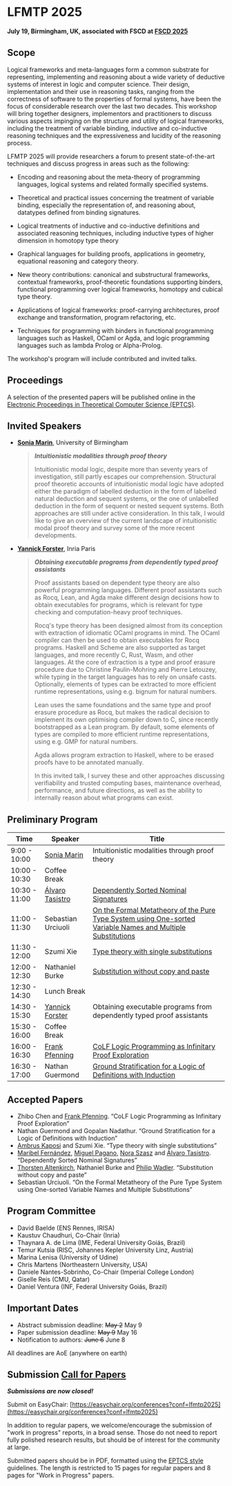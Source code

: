 # LFMTP 2025

**July 19, Birmingham, UK, associated with FSCD at [FSCD 2025](https://fscd2025.github.io)**

## Scope

Logical frameworks and meta-languages form a common substrate for
representing, implementing and reasoning about a wide variety of
deductive systems of interest in logic and computer science. Their
design, implementation and their use in reasoning tasks, ranging from
the correctness of software to the properties of formal systems,
have been the focus of considerable research over the last two decades.
This workshop will bring together designers, implementors and
practitioners to discuss various aspects impinging on the structure and
utility of logical frameworks, including the treatment of variable
binding, inductive and co-inductive reasoning techniques and the
expressiveness and lucidity of the reasoning process.

LFMTP 2025 will provide researchers a forum to present state-of-the-art
techniques and discuss progress in areas such as the following:

- Encoding and reasoning about the meta-theory of programming languages,
  logical systems and related formally specified systems.

- Theoretical and practical issues concerning the treatment of variable
  binding, especially the representation of, and reasoning about,
  datatypes defined from binding signatures.

- Logical treatments of inductive and co-inductive definitions and
  associated reasoning techniques, including inductive types of higher
  dimension in homotopy type theory

- Graphical languages for building proofs, applications in geometry,
  equational reasoning and category theory.

- New theory contributions: canonical and substructural frameworks,
  contextual frameworks, proof-theoretic foundations supporting
  binders, functional programming over logical frameworks,
  homotopy and cubical type theory.

- Applications of logical frameworks: proof-carrying architectures,
  proof exchange and transformation, program refactoring, etc.

- Techniques for programming with binders in functional programming
  languages such as Haskell, OCaml or Agda, and logic programming
  languages such as lambda Prolog or Alpha-Prolog.

The workshop's program will include contributed and invited talks.

## Proceedings

A selection of the presented papers will be published online in the [Electronic Proceedings in Theoretical Computer Science (EPTCS)](https://eptcs.org).

## Invited Speakers

- **[Sonia Marin](https://filipendule.github.io/)**, University of Birmingham

  > ***Intuitionistic modalities through proof theory***  
  >  
  > Intuitionistic modal logic, despite more than seventy years of investigation, still partly escapes our comprehension. Structural proof theoretic accounts of intuitionistic modal logic have adopted either the paradigm of labelled deduction in the form of labelled natural deduction and sequent systems, or the one of unlabelled deduction in the form of sequent or nested sequent systems. Both approaches are still under active consideration. In this talk, I would like to give an overview of the current landscape of intuitionistic modal proof theory and survey some of the more recent developments.

- **[Yannick Forster](https://yforster.de/)**, Inria Paris

  > ***Obtaining executable programs from dependently typed proof assistants***  
  >  
  > Proof assistants based on dependent type theory are also powerful programming languages. Different proof assistants such as Rocq, Lean, and Agda make different design decisions how to obtain executables for programs, which is relevant for type checking and computation-heavy proof techniques.
  >  
  > Rocq's type theory has been designed almost from its conception with extraction of idiomatic OCaml programs in mind. The OCaml compiler can then be used to obtain executables for Rocq programs. Haskell and Scheme are also supported as target languages, and more recently C, Rust, Wasm, and other languages. At the core of extraction is a type and proof erasure procedure due to Christine Paulin-Mohring and Pierre Letouzey, while typing in the target languages has to rely on unsafe casts.  Optionally, elements of types can be extracted to more efficient runtime representations, using e.g. bignum for natural numbers.
  >  
  > Lean uses the same foundations and the same type and proof erasure procedure as Rocq, but makes the radical decision to implement its own optimising compiler down to C, since recently bootstrapped as a Lean program. By default, some elements of types are compiled to more efficient runtime representations, using e.g. GMP for natural numbers.
  >  
  > Agda allows program extraction to Haskell, where to be erased proofs have to be annotated manually.
  >  
  > In this invited talk, I survey these and other approaches discussing verifiability and trusted computing bases, maintenance overhead, performance, and future directions, as well as the ability to internally reason about what programs can exist.

## Preliminary Program

|Time           | Speaker | Title
|---------------|---------|--------------------------------------------------------------------|
|  9:00 - 10:00 | [Sonia Marin](https://filipendule.github.io/) | Intuitionistic modalities through proof theory
| 10:00 - 10:30 | Coffee Break |
| 10:30 - 11:00 | [Álvaro Tasistro](http://fi.ort.edu.uy/alvaro-tasistro-en) | [Dependently Sorted Nominal Signatures](papers/1.pdf)
| 11:00 - 11:30 | Sebastian Urciuoli | [On the Formal Metatheory of the Pure Type System using One-sorted Variable Names and Multiple Substitutions](papers/2.pdf)
| 11:30 - 12:00 | Szumi Xie | [Type theory with single substitutions](papers/3.pdf)
| 12:00 - 12:30 | Nathaniel Burke | [Substitution without copy and paste](papers/4.pdf)
| 12:30 - 14:30 | Lunch Break |
| 14:30 - 15:30 | [Yannick Forster](https://yforster.de/) | Obtaining executable programs from dependently typed proof assistants
| 15:30 - 16:00 | Coffee Break |
| 16:00 - 16:30 | [Frank Pfenning](http://www.cs.cmu.edu/~fp/) | [CoLF Logic Programming as Infinitary Proof Exploration](papers/5.pdf)
| 16:30 - 17:00 | Nathan Guermond | [Ground Stratification for a Logic of Definitions with Induction](papers/6.pdf)

## Accepted Papers

* Zhibo Chen and [Frank Pfenning](http://www.cs.cmu.edu/~fp/). “CoLF Logic Programming as Infinitary Proof Exploration”
* Nathan Guermond and Gopalan Nadathur. “Ground Stratification for a Logic of Definitions with Induction”
* [Ambrus Kaposi](http://akaposi.github.io/) and Szumi Xie. “Type theory with single substitutions”
* [Maribel Fernández](http://www.inf.kcl.ac.uk/staff/maribel), [Miguel Pagano](http://cs.famaf.unc.edu.ar/~mpagano/), [Nora Szasz](http://fi.ort.edu.uy/nora-szasz-en) and [Álvaro Tasistro](http://fi.ort.edu.uy/alvaro-tasistro-en). “Dependently Sorted Nominal Signatures”
* [Thorsten Altenkirch](http://www.cs.nott.ac.uk/~txa/), Nathaniel Burke and [Philip Wadler](http://homepages.inf.ed.ac.uk/wadler/). “Substitution without copy and paste”
* Sebastian Urciuoli. “On the Formal Metatheory of the Pure Type System using One-sorted Variable Names and Multiple Substitutions”

## Program Committee

- David Baelde (ENS Rennes, IRISA)
- Kaustuv Chaudhuri, Co-Chair (Inria)
- Thaynara A. de Lima (IME, Federal University Goiás, Brazil)
- Temur Kutsia (RISC, Johannes Kepler University Linz, Austria)
- Marina Lenisa (University of Udine)
- Chris Martens (Northeastern University, USA)
- Daniele Nantes-Sobrinho, Co-Chair (Imperial College London)
- Giselle Reis (CMU, Qatar)
- Daniel Ventura (INF, Federal University Goiás, Brazil)

## Important Dates

- Abstract submission deadline: ~~May 2~~ May 9
- Paper submission deadline:    ~~May 9~~ May 16
- Notification to authors:      ~~June 6~~ June 8

All deadlines are AoE (anywhere on earth)

## Submission [Call for Papers](https://lfmtp.github.io/lfmtp-page/workshops/2025/CFP.txt)

***Submissions are now closed!***

Submit on EasyChair: [https://easychair.org/conferences?conf=lfmtp2025](https://easychair.org/conferences?conf=lfmtp2025)

In addition to regular papers, we welcome/encourage the submission of
"work in progress" reports, in a broad sense. Those do not need to
report fully polished research results, but should be of interest for
the community at large.

Submitted papers should be in PDF, formatted using the [EPTCS style](https://info.eptcs.org/)
guidelines. The length is restricted to 15 pages for regular papers and
8 pages for "Work in Progress" papers.
